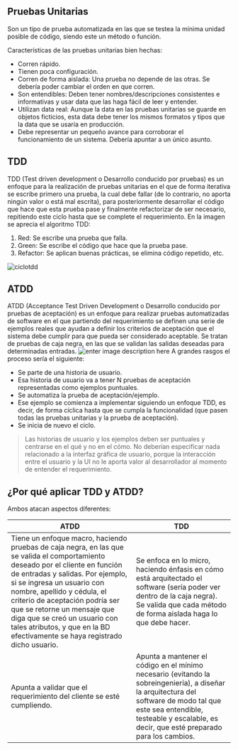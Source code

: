 Pruebas Unitarias
-----------------

Son un tipo de prueba automatizada en las que se testea la mínima unidad posible de código, siendo este un método o función. 

Características de las pruebas unitarias bien hechas:

 - Corren rápido.
 - Tienen poca configuración.
 - Corren de forma aislada: Una prueba no depende de las otras. Se debería poder cambiar el orden en que corren.
 - Son entendibles: Deben tener nombres/descripciones consistentes e
   informativas y usar data que las haga fácil de leer y entender.
 - Utilizan data real: Aunque la data en las pruebas unitarias se guarde en objetos ficticios, esta data debe tener los mismos formatos y tipos que la data que se usaría en producción.
 - Debe representar un pequeño avance para corroborar el funcionamiento de un sistema. Debería apuntar a un único asunto.

TDD
---

TDD (Test driven development o Desarrollo conducido por pruebas) es un enfoque para la realización de pruebas unitarias en el que de forma iterativa se escribe primero una prueba, la cual debe fallar (de lo contrario, no aporta ningún valor o está mal escrita), para posteriormente desarrollar el código que hace que esta prueba pase y finalmente refactorizar de ser necesario, repitiendo este ciclo hasta que se complete el requerimiento. 
En la imagen se aprecia el algoritmo TDD:

 1. Red: Se escribe una prueba que falla.
 2. Green: Se escribe el código que hace que la prueba pase.
 3. Refactor: Se aplican buenas prácticas, se elimina código repetido,
    etc.

![ciclotdd](https://lh3.googleusercontent.com/LE4-IvwcIG3KqBN3PMTgAaxWsR8qBOLUJ3jPKWjlXzmE_2bKmYmsok3dw0qMIo7fSZDnD6zh=s0 "ciclo tdd.jpg")


ATDD
----

ATDD (Acceptance Test Driven Development o Desarrollo conducido por pruebas de aceptación) es un enfoque para realizar pruebas automatizadas de software en el que partiendo del requerimiento se definen una serie de ejemplos reales que ayudan a definir los criterios de aceptación que el sistema debe cumplir para que pueda ser considerado aceptable. Se tratan de pruebas de caja negra, en las que se validan las salidas deseadas para determinadas entradas.
![enter image description here](https://lh3.googleusercontent.com/0lipOCZPgFYliba3CR1SPIhTBv32IP_QVb3ml39uspULxbq4fKSnghwhjCnmZF380cm8LlZO=s0 "ciclo atdd tdd.jpg")
A grandes rasgos el proceso sería el siguiente:

 - Se parte de una historia de usuario.
 - Esa historia de usuario va a tener N pruebas de aceptación
   representadas como ejemplos puntuales.
 - Se automatiza la prueba de aceptación/ejemplo.
 - Ese ejemplo se comienza a implementar siguiendo un enfoque TDD, es decir, de forma cíclica hasta que se cumpla la funcionalidad  (que pasen todas las pruebas unitarias y la prueba de aceptación).
 - Se inicia de nuevo el ciclo.

> Las historias de usuario y los ejemplos deben ser puntuales y
> centrarse en el qué y no en el cómo. No deberían especificar nada
> relacionado a la interfaz gráfica de usuario, porque la interacción
> entre el usuario y la UI no le aporta valor al desarrollador al
> momento de entender el requerimiento.

¿Por qué aplicar TDD y ATDD?
----------------------------

Ambos atacan aspectos diferentes:

| ATDD | TDD |
| --- | --- |
| Tiene un enfoque macro, haciendo pruebas de caja negra, en las que se valida el comportamiento deseado por el cliente en función de entradas y salidas. Por ejemplo, si se ingresa un usuario con nombre, apellido y cédula, el criterio de aceptación podría ser que se retorne un mensaje que diga que se creó un usuario con tales atributos, y que en la BD efectivamente se haya registrado dicho usuario.| Se enfoca en lo micro, haciendo énfasis en cómo está arquitectado el software (sería poder ver dentro de la caja negra). Se valida que cada método de forma aislada haga lo que debe hacer. |
| Apunta a validar que el requerimiento del cliente se esté cumpliendo. | Apunta a mantener el código en el mínimo necesario (evitando la sobreingeniería), a diseñar la arquitectura del software de modo tal que este sea entendible, testeable y escalable, es decir, que esté preparado para los cambios. |
